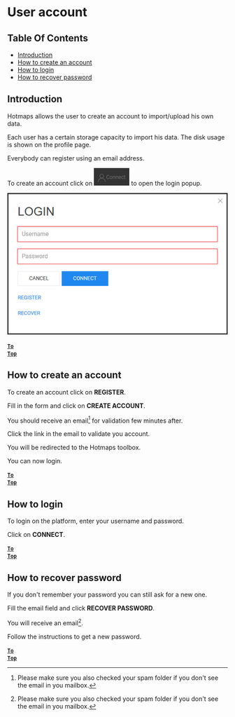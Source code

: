 # User account

## Table Of Contents

- [Introduction](#Introduction)
- [How to create an account](#How-to-create-an-account)
- [How to login](#How-to-login)
- [How to recover password](#How-to-recover-password)

## Introduction

Hotmaps allows the user to create an account to import/upload his own data.

Each user has a certain storage capacity to import his data. The disk usage is shown on the profile page. 

Everybody can register using an email address. 

To create an account click on ![connect button](images/connect-btn.png) to open the login popup.

![user login](images/user-login.png)

<code><ins>**[To Top](#table-of-contents)**</ins></code>

## How to create an account

To create an account click on **REGISTER**.

Fill in the form and click on **CREATE ACCOUNT**.

You should receive an email[^1] for validation few minutes after. 

Click the link in the email to validate you account. 

You will be redirected to the Hotmaps toolbox.

You can now login.

<code><ins>**[To Top](#table-of-contents)**</ins></code>

## How to login

To login on the platform, enter your username and password.

Click on **CONNECT**.

<code><ins>**[To Top](#table-of-contents)**</ins></code>

## How to recover password

If you don't remember your password you can still ask for a new one. 

Fill the email field and click **RECOVER PASSWORD**.

You will receive an email[^1].

Follow the instructions to get a new password.

<code><ins>**[To Top](#table-of-contents)**</ins></code>



[^1]: Please make sure you also checked your spam folder if you don't see the email in you mailbox.